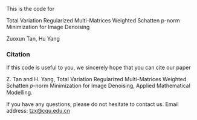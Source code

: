 This is the code for 

Total Variation Regularized Multi-Matrices Weighted Schatten p-norm Minimization for Image Denoising

Zuoxun Tan, Hu Yang

### Citation
If this code is useful to you, we sincerely hope that you can cite our paper 

Z. Tan and H. Yang, Total Variation Regularized Multi-Matrices Weighted Schatten 𝑝-norm Minimization for Image Denoising, Applied Mathematical Modelling.

If you have any questions, please do not hesitate to contact us. 
Email address: tzx@cqu.edu.cn
